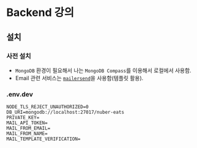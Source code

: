 # Backend 강의 

## 설치

### 사전 설치

- `MongoDB` 환경이 필요해서 나는 `MongoDB Compass`를 이용해서 로컬에서 사용함.
- Email 관련 서비스는 [`mailersend`](https://www.mailersend.com/)을 사용함(템플릿 활용).

### .env.dev 

```
NODE_TLS_REJECT_UNAUTHORIZED=0
DB_URI=mongodb://localhost:27017/nuber-eats
PRIVATE_KEY=
MAIL_API_TOKEN=
MAIL_FROM_EMAIL=
MAIL_FROM_NAME=
MAIL_TEMPLATE_VERIFICATION=
```

